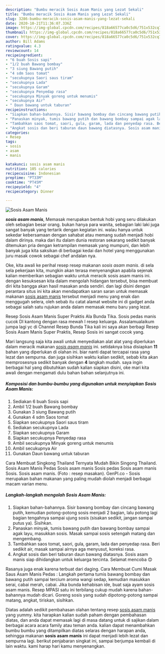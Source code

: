 ```yaml
---
description: "Bumbu meracik Sosis Asam Manis yang Lezat Sekali"
title: "Bumbu meracik Sosis Asam Manis yang Lezat Sekali"
slug: 3286-bumbu-meracik-sosis-asam-manis-yang-lezat-sekali
date: 2020-10-21T11:36:07.336Z
image: https://img-global.cpcdn.com/recipes/818a66577ca0c5d6/751x532cq70/sosis-asam-manis-foto-resep-utama.jpg
thumbnail: https://img-global.cpcdn.com/recipes/818a66577ca0c5d6/751x532cq70/sosis-asam-manis-foto-resep-utama.jpg
cover: https://img-global.cpcdn.com/recipes/818a66577ca0c5d6/751x532cq70/sosis-asam-manis-foto-resep-utama.jpg
author: Bill Adams
ratingvalue: 4.3
reviewcount: 14
recipeingredient:
- "6 buah Sosis sapi"
- "1/2 buah Bawang bombay"
- "3 siung Bawang putih"
- "4 sdm Saos tomat"
- "secukupnya Saori saus tiram"
- "secukupnya Lada"
- "secukupnya Garam"
- "secukupnya Penyedap rasa"
- "secukupnya Minyak goreng untuk menumis"
- "secukupnya Air"
- " Daun bawang untuk taburan"
recipeinstructions:
- "Siapkan bahan-bahannya. Sisir bawang bombay dan cincang bawang putih, kemudian potong-potong sosis menjadi 2 bagian, lalu potong lagi bagian tengahnya sampai ujung sosis (sisakan sedikit, jangan sampai putus ya). Sisihkan."
- "Panaskan minyak, tumis bawang putih dan bawang bombay sampai agak layu, masukkan sosis. Masak sampai sosis setengah matang dan mengembang."
- "Tambahkan saos tomat, saori, gula, garam, lada dan penyedap rasa. Beri sedikit air, masak sampai airnya aga menyusut, koreksi rasa."
- "Angkat sosis dan beri taburan daun bawang diatasnya. Sosis asam manis siap dihidangkan untuk keluarga tercinta. Selamat mencoba 😊"
categories:
- Resep
tags:
- sosis
- asam
- manis

katakunci: sosis asam manis 
nutrition: 105 calories
recipecuisine: Indonesian
preptime: "PT33M"
cooktime: "PT45M"
recipeyield: "4"
recipecategory: Dinner

---
```



![Sosis Asam Manis](https://img-global.cpcdn.com/recipes/818a66577ca0c5d6/751x532cq70/sosis-asam-manis-foto-resep-utama.jpg)

<b><i>sosis asam manis</i></b>, Memasak merupakan bentuk hobi yang seru dilakukan oleh sebagian besar orang. bukan hanya para wanita, sebagian laki laki juga sangat banyak yang tertarik dengan kegiatan ini. walau hanya untuk sekedar kebersamaan dengan sahabat atau memang sudah menjadi hobi dalam dirinya. maka dari itu dalam dunia restoran sekarang sedikit banyak ditemukan pria dengan ketrampilan memasak yang mumpuni, dan lebih banyak juga kita saksikan di berbagai kedai dan hotel yang menggunakan juru masak cowok sebagai chef andalan nya.

Oke, kita awali ke perihal resep resep makanan <i>sosis asam manis</i>. di sela sela pekerjaan kita, mungkin akan terasa menyenangkan apabila sejenak kalian memberikan sebagian waktu untuk meracik sosis asam manis ini. dengan kesuksesan kita dalam mengolah hidangan tersebut, bisa membuat diri kita bangga akan hasil masakan anda sendiri. dan lagi disini dengan perantara situs ini kita akan mendapatkan saran saran untuk memasak makanan <u>sosis asam manis</u> tersebut menjadi menu yang enak dan menggugah selera, oleh sebab itu catat alamat website ini di gadget anda sebagai salah satu rujukan anda dalam memasak menu baru yang lezat.

Resep Sosis Asam Manis Super Praktis Ala Bunda Tika. Sosis pedas manis cucok DI kantong dengan rasa mewah I resep keluarga. Assalamualaikum jumpa lagi yc di Channel Resep Bunda Tika kali ini saya akan berbagi Resep Sosis Asam Manis Super Praktis, Resep Sosis ini sangat cocok yang.


Mari langsung saja kita awali untuk menyediakan alat alat yang diperlukan dalam meracik makanan <u><i>sosis asam manis</i></u> ini. setidaknya bisa disiapkan <b>11</b> bahan yang diperlukan di olahan ini. biar nanti dapat tercapai rasa yang lezat dan sempurna. dan juga sisihkan waktu kalian sedikit, sebab kita akan memprosesnya sedikit banyak dengan <b>4</b> langkah mudah. saya ingin berbagai hal yang dibutuhkan sudah kalian siapkan disini, oke mari kita awali dengan mengamati dulu bahan bahan selanjutnya ini.

<!--inarticleads1-->

##### Komposisi dan bumbu-bumbu yang digunakan untuk menyiapkan Sosis Asam Manis:

1. Sediakan 6 buah Sosis sapi
1. Ambil 1/2 buah Bawang bombay
1. Gunakan 3 siung Bawang putih
1. Gunakan 4 sdm Saos tomat
1. Siapkan secukupnya Saori saus tiram
1. Sediakan secukupnya Lada
1. Siapkan secukupnya Garam
1. Siapkan secukupnya Penyedap rasa
1. Ambil secukupnya Minyak goreng untuk menumis
1. Ambil secukupnya Air
1. Gunakan  Daun bawang untuk taburan


Cara Membuat Singkong Thailand Ternyata Mudah Bikin Singong Thailand. Sosis Asam Manis Pedas Sosis asam manis Sosis pedas Sosis asam manis Sosis. Sosis asam manis. (Foto : resep masakan). GenPI.co - Sosis merupakan bahan makanan yang paling mudah diolah menjadi berbagai macam varian menu. 

<!--inarticleads2-->

##### Langkah-langkah mengolah Sosis Asam Manis:

1. Siapkan bahan-bahannya. Sisir bawang bombay dan cincang bawang putih, kemudian potong-potong sosis menjadi 2 bagian, lalu potong lagi bagian tengahnya sampai ujung sosis (sisakan sedikit, jangan sampai putus ya). Sisihkan.
1. Panaskan minyak, tumis bawang putih dan bawang bombay sampai agak layu, masukkan sosis. Masak sampai sosis setengah matang dan mengembang.
1. Tambahkan saos tomat, saori, gula, garam, lada dan penyedap rasa. Beri sedikit air, masak sampai airnya aga menyusut, koreksi rasa.
1. Angkat sosis dan beri taburan daun bawang diatasnya. Sosis asam manis siap dihidangkan untuk keluarga tercinta. Selamat mencoba 😊


Rasanya juga enak karena terbuat dari daging. Cara Membuat Cumi Masak Saus Asam Manis Pedas : Langkah pertama tumis bawang bombay dan bawang putih sampai tercium aroma wangi sedap, kemudian masukkan serai, cabai merah, cabai. Jika bunda kehabisan ide, buat saja ayam sosis asam manis. Resep MPASI satu ini terbilang cukup mudah karena bahan-bahannya mudah dicari. Goreng sosis yang sudah dipotong-potong sampai matang, angkat, tiriskan, sisihkan. 

Diatas adalah sedikit pembahasan olahan tentang resep <u>sosis asam manis</u> yang yummy. kita harapkan kalian sudah paham dengan pembahasan diatas, dan anda dapat memasak lagi di masa datang untuk di sajikan dalam berbagai acara acara family atau teman anda. kalian dapat menambahkan bumbu bumbu yang ditampilkan diatas selaras dengan harapan anda, sehingga makanan <b>sosis asam manis</b> ini dapat menjadi lebih lezat dan sempurna lagi. berikut penjabaran singkat ini, sampai berjumpa kembali di lain waktu. kami harap hari kamu menyenangkan.
